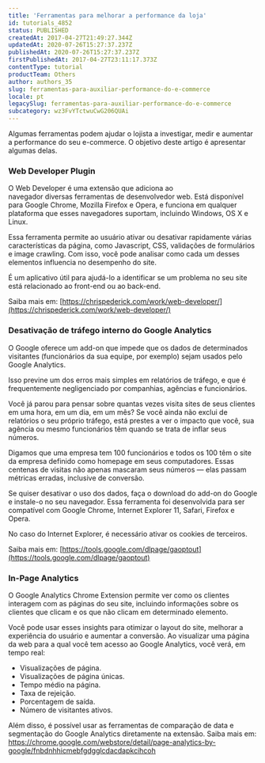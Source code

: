 ```yaml
---
title: 'Ferramentas para melhorar a performance da loja'
id: tutorials_4852
status: PUBLISHED
createdAt: 2017-04-27T21:49:27.344Z
updatedAt: 2020-07-26T15:27:37.237Z
publishedAt: 2020-07-26T15:27:37.237Z
firstPublishedAt: 2017-04-27T23:11:17.373Z
contentType: tutorial
productTeam: Others
author: authors_35
slug: ferramentas-para-auxiliar-performance-do-e-commerce
locale: pt
legacySlug: ferramentas-para-auxiliar-performance-do-e-commerce
subcategory: wz3FvYTctwuCwG206QUAi
---
```


Algumas ferramentas podem ajudar o lojista a investigar, medir e aumentar a performance do seu e-commerce. O objetivo deste artigo é apresentar algumas delas.

### Web Developer Plugin

O Web Developer é uma extensão que adiciona ao navegador diversas ferramentas de desenvolvedor web. Está disponível para Google Chrome, Mozilla Firefox e Opera, e funciona em qualquer plataforma que esses navegadores suportam, incluindo Windows, OS X e Linux.

Essa ferramenta permite ao usuário ativar ou desativar rapidamente várias características da página, como Javascript, CSS, validações de formulários e image crawling. Com isso, você pode analisar como cada um desses elementos influencia no desempenho do site.

É um aplicativo útil para ajudá-lo a identificar se um problema no seu site está relacionado ao front-end ou ao back-end.

Saiba mais em: [https://chrispederick.com/work/web-developer/](https://chrispederick.com/work/web-developer/)

### Desativação de tráfego interno do Google Analytics

O Google oferece um add-on que impede que os dados de determinados visitantes (funcionários da sua equipe, por exemplo) sejam usados pelo Google Analytics.

Isso previne um dos erros mais simples em relatórios de tráfego, e que é frequentemente negligenciado por companhias, agências e funcionários.

Você já parou para pensar sobre quantas vezes visita sites de seus clientes em uma hora, em um dia, em um mês? Se você ainda não exclui de relatórios o seu próprio tráfego, está prestes a ver o impacto que você, sua agência ou mesmo funcionários têm quando se trata de inflar seus números.

Digamos que uma empresa tem 100 funcionários e todos os 100 têm o site da empresa definido como homepage em seus computadores. Essas centenas de visitas não apenas mascaram seus números — elas passam métricas erradas, inclusive de conversão.

Se quiser desativar o uso dos dados, faça o download do add-on do Google e instale-o no seu navegador. Essa ferramenta foi desenvolvida para ser compatível com Google Chrome, Internet Explorer 11, Safari, Firefox e Opera.

No caso do Internet Explorer, é necessário ativar os cookies de terceiros.

Saiba mais em: [https://tools.google.com/dlpage/gaoptout](https://tools.google.com/dlpage/gaoptout)

### In-Page Analytics

O Google Analytics Chrome Extension permite ver como os clientes interagem com as páginas do seu site, incluindo informações sobre os clientes que clicam e os que não clicam em determinado elemento.

Você pode usar esses insights para otimizar o layout do site, melhorar a experiência do usuário e aumentar a conversão. Ao visualizar uma página da web para a qual você tem acesso ao Google Analytics, você verá, em tempo real:

- Visualizações de página.
- Visualizações de página únicas.
- Tempo médio na página.
- Taxa de rejeição.
- Porcentagem de saída.
- Número de visitantes ativos.

Além disso, é possível usar as ferramentas de comparação de data e segmentação do Google Analytics diretamente na extensão.
Saiba mais em: https://chrome.google.com/webstore/detail/page-analytics-by-google/fnbdnhhicmebfgdgglcdacdapkcihcoh
